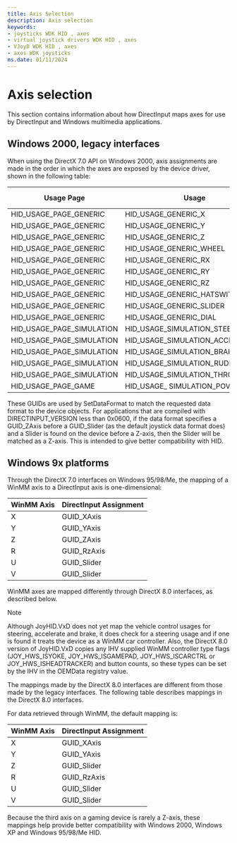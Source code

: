 ```yaml
---
title: Axis Selection
description: Axis selection
keywords:
- joysticks WDK HID , axes
- virtual joystick drivers WDK HID , axes
- VJoyD WDK HID , axes
- axes WDK joysticks
ms.date: 01/11/2024
---
```


# Axis selection

This section contains information about how DirectInput maps axes for use by DirectInput and Windows multimedia applications.

## Windows 2000, legacy interfaces

When using the DirectX 7.0 API on Windows 2000, axis assignments are made in the order in which the axes are exposed by the device driver, shown in the following table:

| Usage Page                | Usage                            | DirectInput Axis |
|---------------------------|----------------------------------|------------------|
| HID_USAGE_PAGE_GENERIC    | HID_USAGE_GENERIC_X              | GUID_XAxis       |
| HID_USAGE_PAGE_GENERIC    | HID_USAGE_GENERIC_Y              | GUID_YAxis       |
| HID_USAGE_PAGE_GENERIC    | HID_USAGE_GENERIC_Z              | GUID_ZAxis       |
| HID_USAGE_PAGE_GENERIC    | HID_USAGE_GENERIC_WHEEL          | GUID_ZAxis       |
| HID_USAGE_PAGE_GENERIC    | HID_USAGE_GENERIC_RX             | GUID_RxAxis      |
| HID_USAGE_PAGE_GENERIC    | HID_USAGE_GENERIC_RY             | GUID_RyAxis      |
| HID_USAGE_PAGE_GENERIC    | HID_USAGE_GENERIC_RZ             | GUID_RzAxis      |
| HID_USAGE_PAGE_GENERIC    | HID_USAGE_GENERIC_HATSWITCH      | GUID_POV         |
| HID_USAGE_PAGE_GENERIC    | HID_USAGE_GENERIC_SLIDER         | GUID_Slider      |
| HID_USAGE_PAGE_GENERIC    | HID_USAGE_GENERIC_DIAL           | GUID_Slider      |
| HID_USAGE_PAGE_SIMULATION | HID_USAGE_SIMULATION_STEERING    | GUID_XAxis       |
| HID_USAGE_PAGE_SIMULATION | HID_USAGE_SIMULATION_ACCELERATOR | GUID_YAxis       |
| HID_USAGE_PAGE_SIMULATION | HID_USAGE_SIMULATION_BRAKE       | GUID_RzAxis      |
| HID_USAGE_PAGE_SIMULATION | HID_USAGE_SIMULATION_RUDDER      | GUID_RzAxis      |
| HID_USAGE_PAGE_SIMULATION | HID_USAGE_SIMULATION_THROTTLE    | GUID_Slider      |
| HID_USAGE_PAGE_GAME       | HID_USAGE_ SIMULATION_POV        | GUID_POV         |

These GUIDs are used by SetDataFormat to match the requested data format to the device objects. For applications that are compiled with DIRECTINPUT_VERSION less than 0x0600, if the data format specifies a GUID_ZAxis before a GUID_Slider (as the default joystick data format does) and a Slider is found on the device before a Z-axis, then the Slider will be matched as a Z-axis. This is intended to give better compatibility with HID.

## Windows 9x platforms

Through the DirectX 7.0 interfaces on Windows 95/98/Me, the mapping of a WinMM axis to a DirectInput axis is one-dimensional:

| WinMM Axis | DirectInput Assignment |
|------------|------------------------|
| X          | GUID_XAxis             |
| Y          | GUID_YAxis             |
| Z          | GUID_ZAxis             |
| R          | GUID_RzAxis            |
| U          | GUID_Slider            |
| V          | GUID_Slider            |

WinMM axes are mapped differently through DirectX 8.0 interfaces, as described below.

> [!NOTE]
> Although JoyHID.VxD does not yet map the vehicle control usages for steering, accelerate and brake, it does check for a steering usage and if one is found it treats the device as a WinMM car controller. Also, the DirectX 8.0 version of JoyHID.VxD copies any IHV supplied WinMM controller type flags (JOY_HWS_ISYOKE, JOY_HWS_ISGAMEPAD, JOY_HWS_ISCARCTRL or JOY_HWS_ISHEADTRACKER) and button counts, so these types can be set by the IHV in the OEMData registry value.

The mappings made by the DirectX 8.0 interfaces are different from those made by the legacy interfaces. The following table describes mappings in the DirectX 8.0 interfaces.

For data retrieved through WinMM, the default mapping is:

| WinMM Axis | DirectInput Assignment |
|------------|------------------------|
| X          | GUID_XAxis             |
| Y          | GUID_YAxis             |
| Z          | GUID_Slider            |
| R          | GUID_RzAxis            |
| U          | GUID_Slider            |
| V          | GUID_Slider            |

Because the third axis on a gaming device is rarely a Z-axis, these mappings help provide better compatibility with Windows 2000, Windows XP and Windows 95/98/Me HID.
